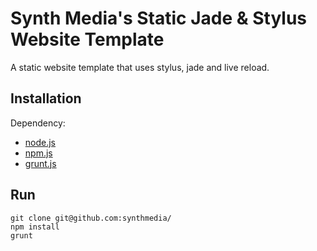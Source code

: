 Synth Media's Static Jade & Stylus Website Template
=======

A static website template that uses stylus, jade and live reload.

Installation
------------

Dependency:
  - [node.js](http://nodejs.org)
  - [npm.js](https://npmjs.org)
  - [grunt.js](http://gruntjs.com)

Run
---

```
git clone git@github.com:synthmedia/
npm install
grunt
```